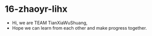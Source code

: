 # 16-zhaoyr-lihx
- Hi, we are TEAM TianXiaWuShuang,
- Hope we can learn from each other and make progress together.
